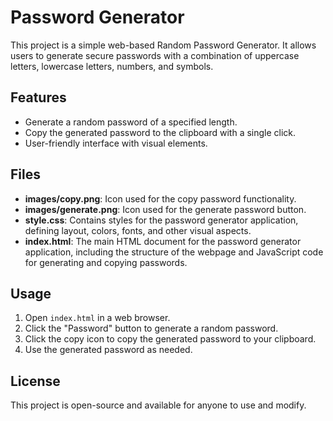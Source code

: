 # Password Generator

This project is a simple web-based Random Password Generator. It allows users to generate secure passwords with a combination of uppercase letters, lowercase letters, numbers, and symbols.

## Features

- Generate a random password of a specified length.
- Copy the generated password to the clipboard with a single click.
- User-friendly interface with visual elements.

## Files

- **images/copy.png**: Icon used for the copy password functionality.
- **images/generate.png**: Icon used for the generate password button.
- **style.css**: Contains styles for the password generator application, defining layout, colors, fonts, and other visual aspects.
- **index.html**: The main HTML document for the password generator application, including the structure of the webpage and JavaScript code for generating and copying passwords.

## Usage

1. Open `index.html` in a web browser.
2. Click the "Password" button to generate a random password.
3. Click the copy icon to copy the generated password to your clipboard.
4. Use the generated password as needed.

## License

This project is open-source and available for anyone to use and modify.
